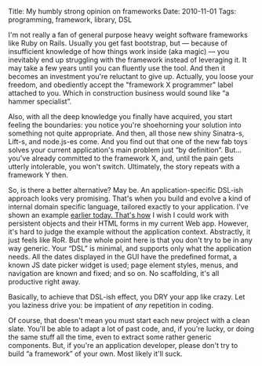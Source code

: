 Title: My humbly strong opinion on frameworks
Date: 2010-11-01
Tags: programming, framework, library, DSL

I'm not really a fan of general purpose heavy weight software frameworks like Ruby on Rails. Usually
you get fast bootstrap, but — because of insufficient knowledge of how things work inside (aka
magic) — you inevitably end up struggling with the framework instead of leveraging it. It may take a
few years until you can fluently use the tool. And then it becomes an investment you're reluctant to
give up. Actually, you loose your freedom, and obediently accept the "framework X programmer" label
attached to you. Which in construction business would sound like “a hammer specialist”.

Also, with all the deep knowledge you finally have acquired, you start feeling the boundaries: you
notice you're shoehorning your solution into something not quite appropriate. And then, all those
new shiny Sinatra-s, Lift-s, and node.js-es come. And you find out that one of the new fab toys
solves your current application's main problem just “by definition”. But… you've already committed
to the framework X, and, until the pain gets utterly intolerable, you won't switch.  Ultimately, the
story repeats with a framework Y then.

So, is there a better alternative? May be. An application-specific DSL-ish approach looks very
promising. That's when you build and evolve a kind of internal domain specific language, tailored
exactly to your application. I've shown an example
[earlier today. That's how](http://gist.github.com/658387) I wish I could work with persistent
objects and their HTML forms in my current Web app.  However, it's hard to judge the example without
the application context. Abstractly, it just feels like RoR. But the whole point here is that you
don't try to be in any way generic. Your “DSL” is minimal, and supports only what the application
needs. All the dates displayed in the GUI have the predefined format, a known JS date picker widget
is used; page element styles, menus, and navigation are known and fixed; and so on. No scaffolding,
it's all productive right away.

Basically, to achieve that DSL-ish effect, you DRY your app like crazy. Let you laziness drive you:
be impatient of _any_ repetition in coding.

Of course, that doesn't mean you must start each new project with a clean slate. You'll be able to
adapt a lot of past code, and, if you're lucky, or doing the same stuff all the time, even to
extract some rather generic components. But, if you're an application developer, please don't try to
build “a framework” of your own. Most likely it'll suck.
